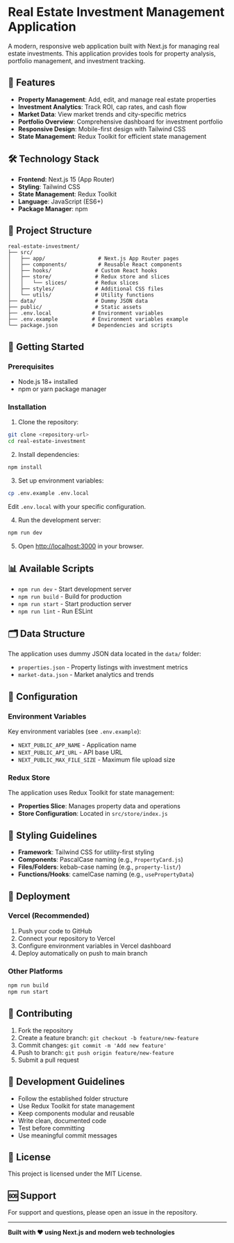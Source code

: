 # Real Estate Investment Management Application

A modern, responsive web application built with Next.js for managing real estate investments. This application provides tools for property analysis, portfolio management, and investment tracking.

## 🚀 Features

- **Property Management**: Add, edit, and manage real estate properties
- **Investment Analytics**: Track ROI, cap rates, and cash flow
- **Market Data**: View market trends and city-specific metrics
- **Portfolio Overview**: Comprehensive dashboard for investment portfolio
- **Responsive Design**: Mobile-first design with Tailwind CSS
- **State Management**: Redux Toolkit for efficient state management

## 🛠️ Technology Stack

- **Frontend**: Next.js 15 (App Router)
- **Styling**: Tailwind CSS
- **State Management**: Redux Toolkit
- **Language**: JavaScript (ES6+)
- **Package Manager**: npm

## 📁 Project Structure

```
real-estate-investment/
├── src/
│   ├── app/                 # Next.js App Router pages
│   ├── components/          # Reusable React components
│   ├── hooks/              # Custom React hooks
│   ├── store/              # Redux store and slices
│   │   └── slices/         # Redux slices
│   ├── styles/             # Additional CSS files
│   └── utils/              # Utility functions
├── data/                   # Dummy JSON data
├── public/                 # Static assets
├── .env.local             # Environment variables
├── .env.example           # Environment variables example
└── package.json           # Dependencies and scripts
```

## 🚦 Getting Started

### Prerequisites

- Node.js 18+ installed
- npm or yarn package manager

### Installation

1. Clone the repository:
```bash
git clone <repository-url>
cd real-estate-investment
```

2. Install dependencies:
```bash
npm install
```

3. Set up environment variables:
```bash
cp .env.example .env.local
```
Edit `.env.local` with your specific configuration.

4. Run the development server:
```bash
npm run dev
```

5. Open [http://localhost:3000](http://localhost:3000) in your browser.

## 📊 Available Scripts

- `npm run dev` - Start development server
- `npm run build` - Build for production
- `npm run start` - Start production server
- `npm run lint` - Run ESLint

## 🗂️ Data Structure

The application uses dummy JSON data located in the `data/` folder:

- `properties.json` - Property listings with investment metrics
- `market-data.json` - Market analytics and trends

## 🔧 Configuration

### Environment Variables

Key environment variables (see `.env.example`):

- `NEXT_PUBLIC_APP_NAME` - Application name
- `NEXT_PUBLIC_API_URL` - API base URL
- `NEXT_PUBLIC_MAX_FILE_SIZE` - Maximum file upload size

### Redux Store

The application uses Redux Toolkit for state management:

- **Properties Slice**: Manages property data and operations
- **Store Configuration**: Located in `src/store/index.js`

## 🎨 Styling Guidelines

- **Framework**: Tailwind CSS for utility-first styling
- **Components**: PascalCase naming (e.g., `PropertyCard.js`)
- **Files/Folders**: kebab-case naming (e.g., `property-list/`)
- **Functions/Hooks**: camelCase naming (e.g., `usePropertyData`)

## 🚀 Deployment

### Vercel (Recommended)

1. Push your code to GitHub
2. Connect your repository to Vercel
3. Configure environment variables in Vercel dashboard
4. Deploy automatically on push to main branch

### Other Platforms

```bash
npm run build
npm run start
```

## 🤝 Contributing

1. Fork the repository
2. Create a feature branch: `git checkout -b feature/new-feature`
3. Commit changes: `git commit -m 'Add new feature'`
4. Push to branch: `git push origin feature/new-feature`
5. Submit a pull request

## 📝 Development Guidelines

- Follow the established folder structure
- Use Redux Toolkit for state management
- Keep components modular and reusable
- Write clean, documented code
- Test before committing
- Use meaningful commit messages

## 📄 License

This project is licensed under the MIT License.

## 🆘 Support

For support and questions, please open an issue in the repository.

---

**Built with ❤️ using Next.js and modern web technologies**
